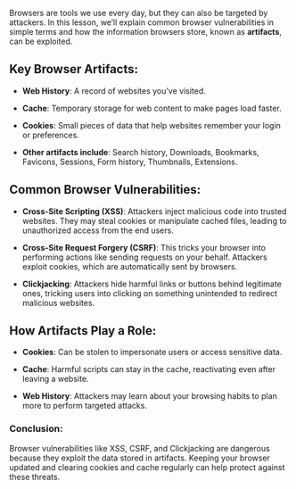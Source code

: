    
   Browsers are tools we use every day, but they can also be targeted by attackers. In this lesson, we’ll explain common browser vulnerabilities in simple terms and how the information browsers store, known as **artifacts**, can be exploited.

## **Key Browser Artifacts:**

-   **Web History**: A record of websites you’ve visited.
    
-   **Cache**: Temporary storage for web content to make pages load faster.
    
-   **Cookies**: Small pieces of data that help websites remember your login or preferences.
    
-   **Other artifacts include**: Search history, Downloads, Bookmarks, Favicons, Sessions, Form history, Thumbnails, Extensions.

## **Common Browser Vulnerabilities:**
-  **Cross-Site Scripting (XSS)**: Attackers inject malicious code into trusted websites. They may steal cookies or manipulate cached files, leading to unauthorized access from the end users.
    
- **Cross-Site Request Forgery (CSRF)**: This tricks your browser into performing actions like sending requests on your behalf. Attackers exploit cookies, which are automatically sent by browsers.
    
- **Clickjacking**: Attackers hide harmful links or buttons behind legitimate ones, tricking users into clicking on something unintended to redirect malicious websites.

## **How Artifacts Play a Role:**

-   **Cookies**: Can be stolen to impersonate users or access sensitive data.
    
-   **Cache**: Harmful scripts can stay in the cache, reactivating even after leaving a website.
    
-   **Web History**: Attackers may learn about your browsing habits to plan more to perform  targeted attacks.
    

### Conclusion:
 Browser vulnerabilities like XSS, CSRF, and Clickjacking are dangerous because they exploit the data stored in artifacts. Keeping your browser updated and clearing cookies and cache regularly can help protect against these threats.
<!--stackedit_data:
eyJoaXN0b3J5IjpbLTUwMTA5ODg0NiwtMTU1MTg0Nzc4NCw3NT
E3NDUxODMsLTU1MDA5MzY1N119
-->